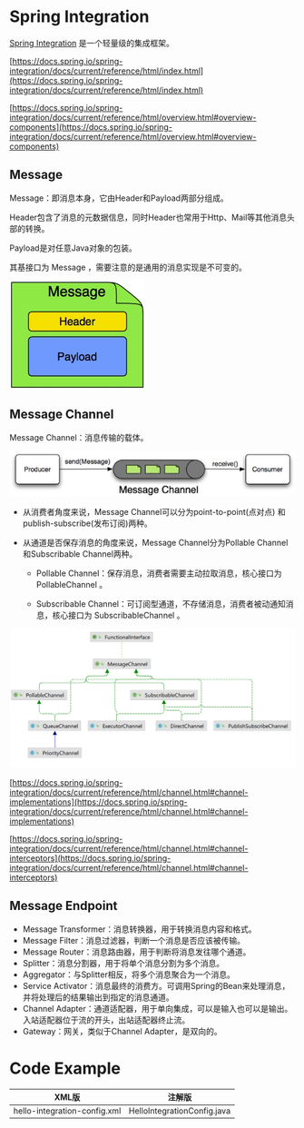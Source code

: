 # Spring Integration

[Spring Integration](https://spring.io/projects/spring-integration) 是一个轻量级的集成框架。

[https://docs.spring.io/spring-integration/docs/current/reference/html/index.html](https://docs.spring.io/spring-integration/docs/current/reference/html/index.html)

[https://docs.spring.io/spring-integration/docs/current/reference/html/overview.html#overview-components](https://docs.spring.io/spring-integration/docs/current/reference/html/overview.html#overview-components)

## Message

Message：即消息本身，它由Header和Payload两部分组成。

Header包含了消息的元数据信息，同时Header也常用于Http、Mail等其他消息头部的转换。

Payload是对任意Java对象的包装。

其基接口为 Message<T> ，需要注意的是通用的消息实现是不可变的。

<img src="./images/message.jpg" />

## Message Channel

Message Channel：消息传输的载体。

<img src="./images/channel.jpg" />

- 从消费者角度来说，Message Channel可以分为point-to-point(点对点) 和publish-subscribe(发布订阅)两种。

- 从通道是否保存消息的角度来说，Message Channel分为Pollable Channel和Subscribable Channel两种。

  * Pollable Channel：保存消息，消费者需要主动拉取消息，核心接口为 PollableChannel 。

  * Subscribable Channel：可订阅型通道，不存储消息，消费者被动通知消息，核心接口为 SubscribableChannel 。

<img src="./images/20221102150516.png" />

[https://docs.spring.io/spring-integration/docs/current/reference/html/channel.html#channel-implementations](https://docs.spring.io/spring-integration/docs/current/reference/html/channel.html#channel-implementations)

[https://docs.spring.io/spring-integration/docs/current/reference/html/channel.html#channel-interceptors](https://docs.spring.io/spring-integration/docs/current/reference/html/channel.html#channel-interceptors)

## Message Endpoint

- Message Transformer：消息转换器，用于转换消息内容和格式。
- Message Filter：消息过滤器，判断一个消息是否应该被传输。
- Message Router：消息路由器，用于判断将消息发往哪个通道。
- Splitter：消息分割器，用于将单个消息分割为多个消息。
- Aggregator：与Splitter相反，将多个消息聚合为一个消息。
- Service Activator：消息最终的消费方。可调用Spring的Bean来处理消息，并将处理后的结果输出到指定的消息通道。
- Channel Adapter：通道适配器，用于单向集成，可以是输入也可以是输出。入站适配器位于流的开头，出站适配器终止流。
- Gateway：网关，类似于Channel Adapter，是双向的。

# Code Example

| XML版                        | 注解版                      |
| ---------------------------- | --------------------------- |
| hello-integration-config.xml | HelloIntegrationConfig.java |
